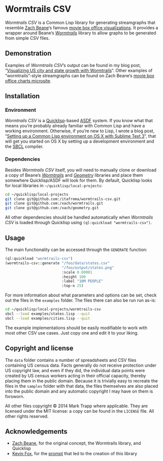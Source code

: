 # Wormtrails CSV

*Wormtrails CSV* is a Common Lisp library for generating streamgraphs that resemble [Zach Beane][1]‘s famous [movie box office visualizations][2]. It provides a wrapper around Beane‘s [*Wormtrails*][3] library to allow graphs to be generated from simple CSV files.

## Demonstration

Examples of *Wormtrails CSV*’s output can be found in my blog post, “[Visualizing US city and state growth with Wormtrails][4]“. Other examples of “wormtrails”-style streamgraphs can be found on Zach Beane‘s [movie box office charts microsite][2].

## Installation

### Environment

*Wormtrails CSV* is a [Quicklisp][5]-based [ASDF][6] system. If you know what that means you’re probably already familiar with Common Lisp and have a working environment. Otherwise, if you’re new to Lisp, I wrote a blog post, “[Setting up a Common Lisp environment on OS X with Sublime Text 3][7]”, that will get you started on OS X by setting up a development environment and the [SBCL][8] compiler.

### Dependencies

Besides *Wormtrails CSV* itself, you will need to manually clone or download a copy of Beane’s [*Wormtrails*][3] and [*Geometry*][9] libraries and place them somewhere Quicklisp/ASDF will look for them. By default, Quicklisp looks for local libraries in `~/quicklisp/local-projects`:

```sh
cd ~/quicklisp/local-projects
git clone git@github.com:/itafroma/wormtrails-csv.git
git clone git@github.com:/xach/wormtrails.git
git clone git@github.com:/xach/geometry.git
```

All other dependencies should be handled automatically when *Wormtrails CSV* is loaded through Quicklisp using `(ql:quickload "wormtrails-csv")`.

## Usage

The main functionality can be accessed through the `GENERATE` function:

```lisp
(ql:quickload "wormtrails-csv")
(wormtrails-csv::generate "/foo/data/states.csv"
                          "/foo/output/states.png"
                          :scale 0.00001
                          :height 100
                          :label "10M PEOPLE"
                          :top-n 25)
```

For more information about what parameters and options can be set, check out the files in the `examples` folder. The files there can also be run run as-is:

```sh
cd ~/quicklisp/local-projects/wormtrails-csv
sbcl --load examples/states.lisp --quit
sbcl --load examples/cities.lisp --quit
```

The example implementations should be easily modifiable to work with most other CSV use cases. Just copy one and edit it to your liking.

## Copyright and license

The `data` folder contains a number of spreadsheets and CSV files containing US census data. Facts generally do not receive protection under US copyright law, and even if they did, the individual data points were created by US census workers acting in their official capacity, thereby placing them in the public domain. Because it is trivially easy to recreate the files in the `samples` folder with that data, the files themselves are also placed into the public domain and any automatic copyright I may have on them is forsworn.

All other files copyright © 2014 Mark Trapp where applicable. They are licensed under the MIT license: a copy can be found in the `LICENSE` file. All other rights reserved.

## Acknowledgements

* [Zach Beane][1], for the original concept, the Wormtrails library, and Quicklisp
* [Kevin Fox][10], for the [prompt][11] that led to the creation of this library

[1]: http://www.xach.com "Zach beane’s website"
[2]: http://www.xach.com/moviecharts/ "Movie box office charts"
[3]: https://github.com/xach/wormtrails "Wormtrails repository on GitHub"
[4]: http://marktrapp.com/2014/02/01/american-population-growth/ "Charting US city and state growth over time"
[5]: http://quicklisp.org/ "Quicklisp website"
[6]: http://common-lisp.net/project/asdf/ "ASDF website"
[7]: https://marktrapp.com/blog/2014/01/20/lisp-with-os-x-sublime-text/ "Setting up a Common Lisp environment on OS X with Sublime Text 3"
[8]: http://www.sbcl.org "SBCL website"
[9]: https://github.com/xach/geometry "Geometry repository on Github"
[10]: http://fury.com "Kevin Fox’s website"
[11]: https://twitter.com/kfury/status/424368704948686848 "Kevin Fox’s tweet about Peakbagger.com’s charts" 
